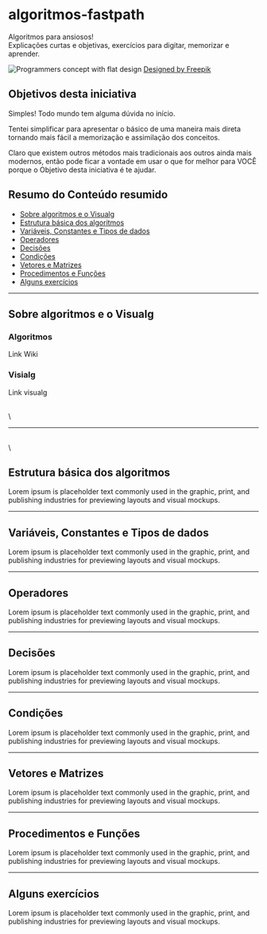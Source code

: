 # algoritmos-fastpath
Algoritmos para ansiosos! \
Explicações curtas e objetivas, exercícios para digitar, memorizar e aprender.

![Programmers concept with flat design](https://image.freepik.com/free-vector/programmers-concept-with-flat-design_23-2147849844.jpg)
[Designed by Freepik](https://www.freepik.com/free-vector/programmers-concept-with-flat-design_2456097.htm)


## Objetivos desta iniciativa
Simples! Todo mundo tem alguma dúvida no início.

Tentei simplificar para apresentar o básico de uma maneira mais direta tornando mais fácil a memorização e assimilação dos conceitos. 

Claro que existem outros métodos mais tradicionais aos outros ainda mais modernos, então pode ficar a vontade em usar o que for melhor para VOCÊ porque o Objetivo desta iniciativa é te ajudar.

## Resumo do Conteúdo resumido
* [Sobre algoritmos e o Visualg](#sobre-algoritmos-e-o-Visualg)
* [Estrutura básica dos algoritmos](#estrutura-básica-dos-algoritmos)
* [Variáveis, Constantes e Tipos de dados](#variáveis-constantes-e-tipos-de-dados)
* [Operadores](#operadores)
* [Decisões](#decisões)
* [Condições](#condições)
* [Vetores e Matrizes](#vetores-e-matrizes)
* [Procedimentos e Funções](#procedimentos-e-funções)
* [Alguns exercícios](#alguns-exercÍcios)


- - - 


## Sobre algoritmos e o Visualg
### Algoritmos
Link Wiki
### Visialg
Link visualg

\
\
- - - 
\
\

## Estrutura básica dos algoritmos
Lorem ipsum is placeholder text commonly used in the graphic, print, and publishing industries for previewing layouts and visual mockups.


- - - 


## Variáveis, Constantes e Tipos de dados
Lorem ipsum is placeholder text commonly used in the graphic, print, and publishing industries for previewing layouts and visual mockups.


- - - 


## Operadores
Lorem ipsum is placeholder text commonly used in the graphic, print, and publishing industries for previewing layouts and visual mockups.


- - - 


## Decisões
Lorem ipsum is placeholder text commonly used in the graphic, print, and publishing industries for previewing layouts and visual mockups.


- - - 


## Condições
Lorem ipsum is placeholder text commonly used in the graphic, print, and publishing industries for previewing layouts and visual mockups.


- - - 


## Vetores e Matrizes
Lorem ipsum is placeholder text commonly used in the graphic, print, and publishing industries for previewing layouts and visual mockups.


- - - 


## Procedimentos e Funções
Lorem ipsum is placeholder text commonly used in the graphic, print, and publishing industries for previewing layouts and visual mockups.


- - - 


## Alguns exercícios
Lorem ipsum is placeholder text commonly used in the graphic, print, and publishing industries for previewing layouts and visual mockups.


